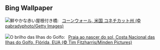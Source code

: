 ## Bing Wallpaper
![](https://www.bing.com/th?id=OHR.ConnecticutBridge_JA-JP2803321025_UHD.jpg&w=1000)鮮やかな赤い屋根付き橋:&nbsp;&ensp;[コーンウォール, 米国 コネチカット州 (© pabradyphoto/Getty Images)](https://www.bing.com/th?id=OHR.ConnecticutBridge_JA-JP2803321025_UHD.jpg)
<br><br/>
![](https://www.bing.com/th?id=OHR.FloridaSeashore_PT-BR4145108998_UHD.jpg&w=1000)O brilho das Ilhas do Golfo:&nbsp;&ensp;[Praia ao nascer do sol, Costa Nacional das Ilhas do Golfo, Flórida, EUA (© Tim Fitzharris/Minden Pictures)](https://www.bing.com/th?id=OHR.FloridaSeashore_PT-BR4145108998_UHD.jpg)
<br><br/>
